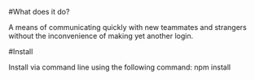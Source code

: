 #What does it do?

A means of communicating quickly with new teammates and strangers without the inconvenience of making yet another login.

#Install

Install via command line using the following command: npm install
